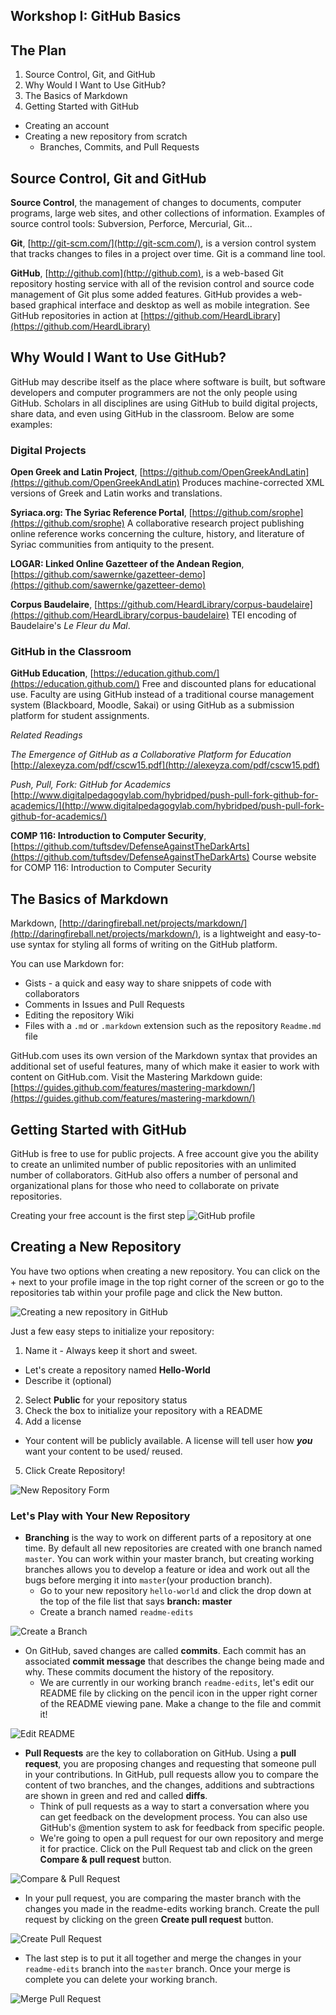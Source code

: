 ## Workshop I: GitHub Basics

## The Plan

1. Source Control, Git, and GitHub
2. Why Would I Want to Use GitHub?
3. The Basics of Markdown
4. Getting Started with GitHub
  * Creating an account
  * Creating a new repository from scratch
    * Branches, Commits, and Pull Requests

## Source Control, Git and GitHub

**Source Control**, the management of changes to documents, computer programs, large web sites, and other collections of information. Examples of source control tools:  Subversion, Perforce, Mercurial, Git...

**Git**, [http://git-scm.com/](http://git-scm.com/), is a version control system that tracks changes to files in a project over time. Git is a command line tool.

**GitHub**, [http://github.com](http://github.com), is a web-based Git repository hosting service with all of the revision control and source code management of Git plus some added features. GitHub provides a web-based graphical interface and desktop as well as mobile integration.  See GitHub repositories in action at [https://github.com/HeardLibrary](https://github.com/HeardLibrary)

## Why Would I Want to Use GitHub?

GitHub may describe itself as the place where software is built, but software developers and computer programmers are not the only people using GitHub.  Scholars in all disciplines are using GitHub to build digital projects, share data, and even using GitHub in the classroom. Below are some examples:

### Digital Projects

**Open Greek and Latin Project**, [https://github.com/OpenGreekAndLatin](https://github.com/OpenGreekAndLatin)
Produces machine-corrected XML versions of Greek and Latin works and translations.

**Syriaca.org: The Syriac Reference Portal**, [https://github.com/srophe](https://github.com/srophe)
A collaborative research project publishing online reference works concerning the culture, history, and literature of Syriac communities from antiquity to the present.

**LOGAR: Linked Online Gazetteer of the Andean Region**, [https://github.com/sawernke/gazetteer-demo](https://github.com/sawernke/gazetteer-demo)

**Corpus Baudelaire**, [https://github.com/HeardLibrary/corpus-baudelaire](https://github.com/HeardLibrary/corpus-baudelaire) TEI encoding of Baudelaire's *Le Fleur du Mal*.

### GitHub in the Classroom

**GitHub Education**, [https://education.github.com/](https://education.github.com/) Free and discounted plans for educational use. Faculty are using GitHub instead of a traditional course management system (Blackboard, Moodle, Sakai) or using GitHub as a submission platform for student assignments.

*Related Readings*

*The Emergence of GitHub as a Collaborative Platform for Education* [http://alexeyza.com/pdf/cscw15.pdf](http://alexeyza.com/pdf/cscw15.pdf)

*Push, Pull, Fork: GitHub for Academics* [http://www.digitalpedagogylab.com/hybridped/push-pull-fork-github-for-academics/](http://www.digitalpedagogylab.com/hybridped/push-pull-fork-github-for-academics/)

**COMP 116: Introduction to Computer Security**, [https://github.com/tuftsdev/DefenseAgainstTheDarkArts](https://github.com/tuftsdev/DefenseAgainstTheDarkArts)
Course website for COMP 116: Introduction to Computer Security

## The Basics of Markdown

Markdown, [http://daringfireball.net/projects/markdown/](http://daringfireball.net/projects/markdown/), is a lightweight and easy-to-use syntax for styling all forms of writing on the GitHub platform.

You can use Markdown for:
* Gists - a quick and easy way to share snippets of code with collaborators
* Comments in Issues and Pull Requests
* Editing the repository Wiki
* Files with a `.md` or `.markdown` extension such as the repository `Readme.md` file

GitHub.com uses its own version of the Markdown syntax that provides an additional set of useful features, many of which make it easier to work with content on GitHub.com. Visit the Mastering Markdown guide: [https://guides.github.com/features/mastering-markdown/](https://guides.github.com/features/mastering-markdown/)

## Getting Started with GitHub

GitHub is free to use for public projects.  A free account give you the ability to create an unlimited number of public repositories with an unlimited number of collaborators.  GitHub also offers a number of personal and organizational plans for those who need to collaborate on private repositories.

Creating your free account is the first step
![GitHub profile](https://i.imgur.com/3Oud0O2.png)

## Creating a New Repository

You have two options when creating a new repository.  You can click on the + next to your profile image in the top right corner of the screen or go to the repositories tab within your profile page and click the New button.

![Creating a new repository in GitHub](https://i.imgur.com/QbCm9bJ.png)

Just a few easy steps to initialize your repository:

1. Name it - Always keep it short and sweet.
  * Let's create a repository named **Hello-World**
  * Describe it (optional)
2. Select **Public** for your repository status
3. Check the box to initialize your repository with a README
4. Add a license
  * Your content will be publicly available.  A license will tell user how _**you**_ want your content to be used/ reused.
5. Click Create Repository!

![New Repository Form](https://i.imgur.com/mUYu2Hq.png)

### Let's Play with Your New Repository

* **Branching** is the way to work on different parts of a repository at one time. By default all new repositories are created with one branch named `master`. You can work within your master branch, but creating working branches allows you to develop a feature or idea and work out all the bugs before merging it into `master`(your production branch).
  * Go to your new repository `hello-world` and click the drop down at the top of the file list that says **branch: master**
  * Create a branch named `readme-edits`

![Create a Branch](https://i.imgur.com/6p6qt9D.png)

* On GitHub, saved changes are called **commits**.  Each commit has an associated **commit message** that describes the change being made and why.  These commits document the history of the repository.
  * We are currently in our working branch `readme-edits`, let's edit our README file by clicking on the pencil icon in the upper right corner of the README viewing pane. Make a change to the file and commit it!

![Edit README](https://i.imgur.com/F3472q4.png)

* **Pull Requests** are the key to collaboration on GitHub. Using a **pull request**, you are proposing changes and requesting that someone pull in your contributions. In GitHub, pull requests allow you to compare the content of two branches, and the changes, additions and subtractions are shown in green and red and called **diffs**.
  * Think of pull requests as a way to start a conversation where you can get feedback on the development process.  You can also use GitHub's @mention system to ask for feedback from specific people.
  * We're going to open a pull request for our own repository and merge it for practice. Click on the Pull Request tab and click on the green **Compare & pull request** button.

![Compare & Pull Request](https://i.imgur.com/yGFy2PR.png)

  * In your pull request, you are comparing the master branch with the changes you made in the readme-edits working branch. Create the pull request by clicking on the green **Create pull request** button.

  ![Create Pull Request](https://i.imgur.com/CLt0OUP.png)

* The last step is to put it all together and merge the changes in your `readme-edits` branch into the `master` branch.  Once your merge is complete you can delete your working branch.

![Merge Pull Request](https://i.imgur.com/JkQ9MMC.png)
